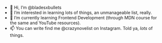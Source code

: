 - 👋 Hi, I’m @bladesxbullets
- 👀 I’m interested in learning lots of things, an unmanageable list, really.
- 🌱 I’m currently learning Frontend Development (through MDN course for the same and YouTube resources).
- 📫 You can write find me @crazynovelist on Instagram. Told ya, <i>lots</i> of things.

<!---
bladesxbullets/bladesxbullets is a ✨ special ✨ repository because its `README.md` (this file) appears on your GitHub profile.
You can click the Preview link to take a look at your changes.
--->
